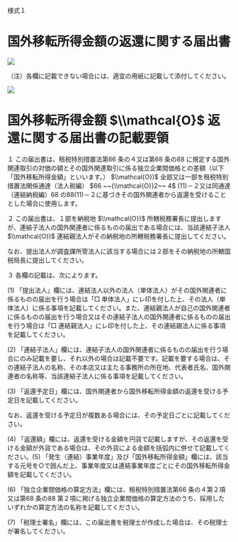 様式１

# 国外移転所得金額の返還に関する届出書

![](https://www.nta.go.jp/tmp/1607cb69-f037-4c3c-b880-f7265f842005/images/316aa6bd78e58eb1f0f8791c1c4a0dd6c1136dadfd8af680c7b6003870b2f2f7.jpg)

（注）各欄に記載できない場合には、適宜の用紙に記載して添付してください。

![](https://www.nta.go.jp/tmp/1607cb69-f037-4c3c-b880-f7265f842005/images/ad5dabd7c6a4af2b74c371a8aaaf5e4a82e5309e3707b3be51bed785a941db1c.jpg)

# 国外移転所得金額 $\\mathcal{O}$ 返還に関する届出書の記載要領

１ この届出書は、租税特別措置法第66 条の４又は第68 条の88 に規定する国外関連取引の対価の額とその国外関連取引に係る独立企業間価格との差額（以下「国外移転所得金額」といいます。） $\\mathcal{O})$ 全部又は一部を租税特別措置法関係通達（法人税編） $66 ~~{\\mathcal{O}}2~~ 4$ (11)－２又は同通達（連結納税編）68 の88(11)－２に基づきその国外関連者から返還を受けることとした場合に使用します。

２ この届出書は、１部を納税地 $\\mathcal{O})$ 所轄税務署長に提出しますが、連結子法人の国外関連者に係るものの届出である場合には、当該連結子法人 $\\mathcal{O})$ 連結親法人がその納税地の所轄税務署長に提出してください。

なお、提出法人が調査課所管法人に該当する場合には２部をその納税地の所轄国税局長に提出してください。

３ 各欄の記載は、次によります。

(1) 「提出法人」欄には、連結法人以外の法人（単体法人）がその国外関連者に係るものの届出を行う場合は「□ 単体法人」にレ印を付した上、その法人（単体法人）に係る事項を記載してください。また、連結親法人が自己の国外関連者に係るものの届出を行う場合又はその連結子法人の国外関連者に係るものの届出を行う場合は「□ 連結親法人」にレ印を付した上、その連結親法人に係る事項を記載してください。

(2) 「連結子法人」欄には、連結子法人の国外関連者に係るものの届出を行う場合にのみ記載を要し、それ以外の場合は記載不要です。記載を要する場合は、その連結子法人の名称、その本店又は主たる事務所の所在地、代表者氏名、国外関連者の名称等、当該連結子法人に係る事項を記載してください。

(3) 「返還予定日」欄には、国外関連者から国外移転所得金額の返還を受ける予定日を記載してください。

なお、返還を受ける予定日が複数ある場合には、その予定日ごとに記載してください。

(4) 「返還額」欄には、返還を受ける金額を円貨で記載しますが、その返還を受ける金額が外貨である場合は、その外貨による金額を括弧内に併せて記載してください。(5) 「発生（連結）事業年度」及び「国外移転所得金額」欄には、該当する元号を○で囲んだ上、事業年度又は連結事業年度ごとにその国外移転所得金額を記載してください。

(6) 「独立企業間価格の算定方法」欄には、租税特別措置法第66 条の４第２項又は第68 条の88 第２項に掲げる独立企業間価格の算定方法のうち、採用したいずれかの算定方法の名称を記載してください。

(7) 「税理士署名」欄には、この届出書を税理士が作成した場合は、その税理士が署名してください。